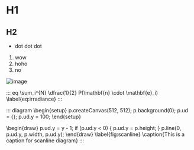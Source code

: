 # H1

## H2

* dot dot dot

1. wow
1. hoho
1. no

![image](https://homepages.cae.wisc.edu/~ece533/images/airplane.png)

::: eq
\sum_i^{N} \dfrac{1}{2} P(\mathbf{n} \cdot \mathbf{e}_i)
\label{eq:irradiance}
:::

::: diagram
\begin{setup}
    p.createCanvas(512, 512);
    p.background(0);
    p.ud = {};
    p.ud.y = 100;
\end{setup}

\begin{draw}
    p.ud.y = y - 1;
    if (p.ud.y < 0) {
        p.ud.y = p.height;
    }
    p.line(0, p.ud.y, p.width, p.ud.y);
\end{draw}
\label{fig:scanline}
\caption{This is a caption for scanline diagram}
:::